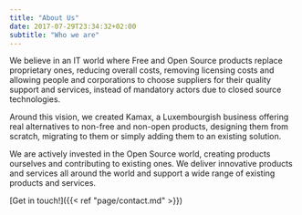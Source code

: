 ```yaml
---
title: "About Us"
date: 2017-07-29T23:34:32+02:00
subtitle: "Who we are"
---
```

We believe in an IT world where Free and Open Source products replace proprietary ones, reducing overall costs, removing licensing costs and allowing people and corporations to choose suppliers for their quality support and services, instead of mandatory actors due to closed source technologies.

Around this vision, we created Kamax, a Luxembourgish business offering real alternatives to non-free and non-open products, designing them from scratch, migrating to them or simply adding them to an existing solution.

We are actively invested in the Open Source world, creating products ourselves and contributing to existing ones. We deliver innovative products and services all around the world and support a wide range of existing products and services.

[Get in touch!]({{< ref "page/contact.md" >}})
